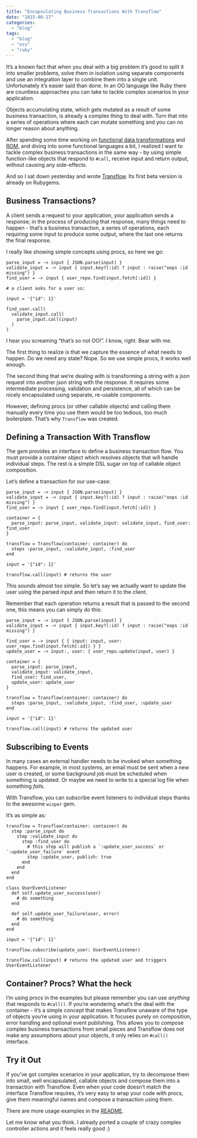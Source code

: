 ```yaml
---
title: "Encapsulating Business Transactions With Transflow"
date: "2015-08-17"
categories: 
  - "blog"
tags: 
  - "blog"
  - "oss"
  - "ruby"
---
```


It’s a known fact that when you deal with a big problem it’s good to split it into smaller problems, solve them in isolation using separate components and use an integration layer to combine them into a single unit. Unfortunately it’s easier said than done. In an OO language like Ruby there are countless approaches you can take to tackle complex scenarios in your application.

Objects accumulating state, which gets mutated as a result of some business transaction, is already a complex thing to deal with. Turn that into a series of operations where each can mutate something and you can no longer reason about anything.

After spending some time working on [functional data transformations](/2015/04/16/introducing-transproc-functional-data-transformations-for-ruby.html) and [ROM](http://rom-rb.org), and diving into some functional languages a bit, I realized I want to tackle complex business transactions in the same way - by using simple function-like objects that respond to `#call`, receive input and return output, without causing any side-effects.

And so I sat down yesterday and wrote [Transflow](https://github.com/solnic/transflow). Its first beta version is already on Rubygems.

## Business Transactions?

A client sends a request to your application, your application sends a response; in the process of producing that response, many things need to happen - that’s a business transaction, a series of operations, each requiring some input to produce some output, where the last one returns the final response.

I really like showing simple concepts using procs, so here we go:

```generic
parse_input = -> input { JSON.parse(input) }
validate_input = -> input { input.key?(:id) ? input : raise("oops :id missing") }
find_user = -> input { user_repo.find(input.fetch[:id]) }

# a client asks for a user so:

input = '{"id": 1}'

find_user.call(
  validate_input.call(
    parse_input.call(input)
  )
)

```

I hear you screaming “that’s so not OO!”. I know, right. Bear with me.

The first thing to realize is that we capture the essence of what needs to happen. Do we need any state? Nope. So we use simple procs, it works well enough.

The second thing that we’re dealing with is transforming a string with a json request into another json string with the response. It requires some intermediate processing, validation and persistence, all of which can be nicely encapsulated using separate, re-usable components.

However, defining procs (or other callable objects) and calling them manually every time you use them would be too tedious, too much boilerplate. That’s why `Transflow` was created.

## Defining a Transaction With Transflow

The gem provides an interface to define a business transaction flow. You must provide a container object which resolves objects that will handle individual steps. The rest is a simple DSL sugar on top of callable object composition.

Let’s define a transaction for our use-case:

```generic
parse_input = -> input { JSON.parse(input) }
validate_input = -> input { input.key?(:id) ? input : raise("oops :id missing") }
find_user = -> input { user_repo.find(input.fetch[:id]) }

container = {
  parse_input: parse_input, validate_input: validate_input, find_user: find_user
}

transflow = Transflow(container: container) do
  steps :parse_input, :validate_input, :find_user
end

input = '{"id": 1}'

transflow.call(input) # returns the user

```

This sounds almost too simple. So let’s say we actually want to update the user using the parsed input and then return it to the client.

Remember that each operation returns a result that is passed to the second one, this means you can simply do this:

```generic
parse_input = -> input { JSON.parse(input) }
validate_input = -> input { input.key?(:id) ? input : raise("oops :id missing") }

find_user = -> input { { input: input, user: user_repo.find(input.fetch[:id]) } }
update_user = -> input:, user: { user_repo.update(input, user) }

container = {
  parse_input: parse_input,
  validate_input: validate_input,
  find_user: find_user,
  update_user: update_user
}

transflow = Transflow(container: container) do
  steps :parse_input, :validate_input, :find_user, :update_user
end

input = '{"id": 1}'

transflow.call(input) # returns the updated user

```

## Subscribing to Events

In many cases an external handler needs to be invoked when something happens. For example, in most systems, an email must be sent when a new user is created, or some background job must be scheduled when something is updated. Or maybe we need to write to a special log file when something _fails_.

With Transflow, you can subscribe event listeners to individual steps thanks to the awesome `wisper` gem.

It’s as simple as:

```generic
transflow = Transflow(container: container) do
  step :parse_input do
    step :validate_input do
      step :find_user do
        # this step will publish a `:update_user_success` or `:update_user_failure` event
        step :update_user, publish: true
      end
    end
  end
end

class UserEventListener
  def self.update_user_success(user)
    # do something
  end

  def self.update_user_failure(user, error)
    # do something
  end
end

input = '{"id": 1}'

transflow.subscribe(update_user: UserEventListener)

transflow.call(input) # returns the updated user and triggers UserEventListener

```

## Container? Procs? What the heck

I’m using procs in the examples but please remember you can use _anything_ that responds to `#call()`. If you’re wondering what’s the deal with the container - it’s a simple concept that makes Transflow unaware of the type of objects you’re using in your application. It focuses purely on composition, error handling and optional event publishing. This allows you to compose complex business transactions from small pieces and Transflow does not make any assumptions about your objects, it only relies on `#call()` interface.

## Try it Out

If you’ve got complex scenarios in your application, try to decompose them into small, well encapsulated, callable objects and compose them into a transaction with Transflow. Even when your code doesn’t match the interface Transflow requires, it’s very easy to wrap your code with procs, give them meaningful names and compose a transaction using them.

There are more usage examples in the [README](https://github.com/solnic/transflow#synopsis).

Let me know what you think. I already ported a couple of crazy complex controller actions and it feels really good :)
